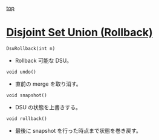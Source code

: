 [top](../README.md)

# [Disjoint Set Union (Rollback)](./dsur.hpp)

`DsuRollback(int n)`
- Rollback 可能な DSU。

`void undo()`
- 直前の merge を取り消す。

`void snapshot()`
- DSU の状態を上書きする。

`void rollback()`
- 最後に snapshot を行った時点まで状態を巻き戻す。
